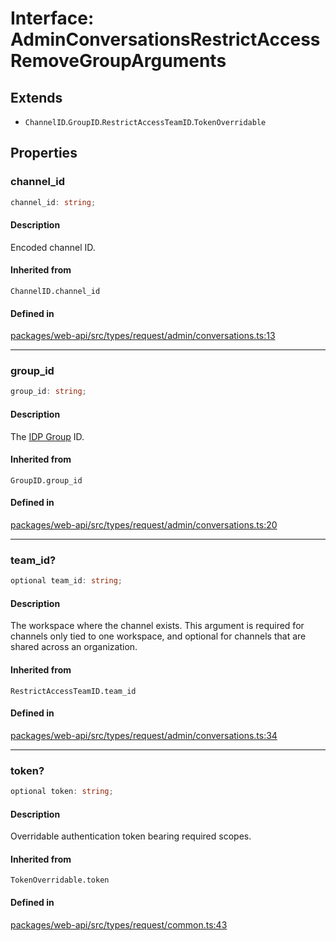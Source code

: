 # Interface: AdminConversationsRestrictAccessRemoveGroupArguments

## Extends

- `ChannelID`.`GroupID`.`RestrictAccessTeamID`.`TokenOverridable`

## Properties

### channel\_id

```ts
channel_id: string;
```

#### Description

Encoded channel ID.

#### Inherited from

`ChannelID.channel_id`

#### Defined in

[packages/web-api/src/types/request/admin/conversations.ts:13](https://github.com/slackapi/node-slack-sdk/blob/7b348598b763c2b7545d1042b5f0429775cfa62c/packages/web-api/src/types/request/admin/conversations.ts#L13)

***

### group\_id

```ts
group_id: string;
```

#### Description

The [IDP Group](https://slack.com/help/articles/115001435788-Connect-identity-provider-groups-to-your-Enterprise-Grid-org) ID.

#### Inherited from

`GroupID.group_id`

#### Defined in

[packages/web-api/src/types/request/admin/conversations.ts:20](https://github.com/slackapi/node-slack-sdk/blob/7b348598b763c2b7545d1042b5f0429775cfa62c/packages/web-api/src/types/request/admin/conversations.ts#L20)

***

### team\_id?

```ts
optional team_id: string;
```

#### Description

The workspace where the channel exists. This argument is required for channels only tied to
one workspace, and optional for channels that are shared across an organization.

#### Inherited from

`RestrictAccessTeamID.team_id`

#### Defined in

[packages/web-api/src/types/request/admin/conversations.ts:34](https://github.com/slackapi/node-slack-sdk/blob/7b348598b763c2b7545d1042b5f0429775cfa62c/packages/web-api/src/types/request/admin/conversations.ts#L34)

***

### token?

```ts
optional token: string;
```

#### Description

Overridable authentication token bearing required scopes.

#### Inherited from

`TokenOverridable.token`

#### Defined in

[packages/web-api/src/types/request/common.ts:43](https://github.com/slackapi/node-slack-sdk/blob/7b348598b763c2b7545d1042b5f0429775cfa62c/packages/web-api/src/types/request/common.ts#L43)
